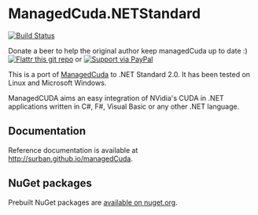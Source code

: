 # ManagedCuda.NETStandard

[![Build Status](https://travis-ci.org/surban/managedCuda.svg?branch=master)](https://travis-ci.org/surban/managedCuda)

Donate a beer to help the original author keep managedCuda up to date :)
[![Flattr this git repo](http://api.flattr.com/button/flattr-badge-large.png)](https://flattr.com/submit/auto?user_id=kunzmi&url=https://github.com/kunzmi/managedCuda&title=managedCuda&language=&tags=github&category=software)
or
[![Support via PayPal](https://www.paypalobjects.com/en_GB/i/btn/btn_donate_SM.gif)](https://www.paypal.me/kunzmi/)

This is a port of [ManagedCuda](https://kunzmi.github.io/managedCuda/) to .NET Standard 2.0.
It has been tested on Linux and Microsoft Windows.

ManagedCUDA aims an easy integration of NVidia's CUDA in .NET applications written in C#, F#, Visual Basic or any other .NET language.

## Documentation

Reference documentation is available at <http://surban.github.io/managedCuda>.

## NuGet packages

Prebuilt NuGet packages are [available on nuget.org](https://www.nuget.org/packages?q=ManagedCuda+NETStandard).
